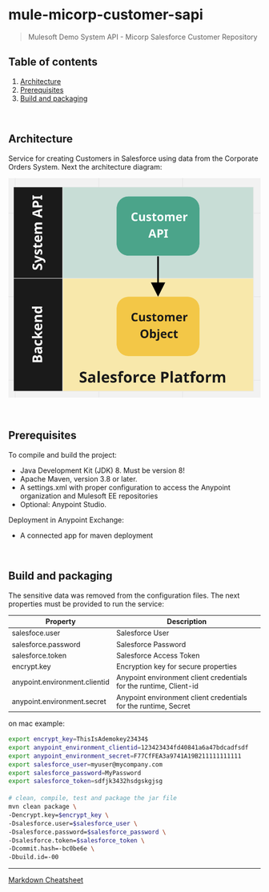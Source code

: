# mule-micorp-customer-sapi
> Mulesoft Demo System API - Micorp Salesforce Customer Repository

## Table of contents
1. [Architecture](#architecture) 
2. [Prerequisites](#prerequisites)
3. [Build and packaging](#build-and-packaging)

<br>

## Architecture

Service for creating Customers in Salesforce using data from the Corporate Orders System. Next the architecture diagram:

![architecture](./docs/architecture.png)

<br>

## Prerequisites
To compile and build the project:
* Java Development Kit (JDK) 8. Must be version 8!
* Apache Maven, version 3.8 or later.
* A settings.xml with proper configuration to access the Anypoint organization and Mulesoft EE repositories 
* Optional: Anypoint Studio.

Deployment in Anypoint Exchange:
* A connected app for maven deployment

<br>

## Build and packaging

The sensitive data was removed from the configuration files. The next
properties must be provided to run the service:

| Property    | Description |
| ----------- | ----------- |
| salesfoce.user      | Salesforce User       |
| salesforce.password | Salesforce Password |
| salesforce.token    | Salesforce Access Token |
| encrypt.key         | Encryption key for secure properties       |
| anypoint.environment.clientid | Anypoint environment client credentials for the runtime, Client-id |
| anypoint.environment.secret   | Anypoint environment client credentials for the runtime, Secret |


on mac example:
```bash
export encrypt_key=ThisIsAdemokey23434$
export anypoint_environment_clientid=123423434fd40841a6a47bdcadfsdf
export anypoint_environment_secret=F77CfFEA3a9741A19B211111111111
export salesforce_user=myuser@mycompany.com
export salesforce_password=MyPassword
export salesforce_token=sdfjk3432hsdgskgjsg

# clean, compile, test and package the jar file
mvn clean package \
-Dencrypt.key=$encrypt_key \
-Dsalesforce.user=$salesforce_user \
-Dsalesforce.password=$salesforce_password \
-Dsalesforce.token=$salesforce_token \
-Dcommit.hash=-bc0be6e \
-Dbuild.id=-00
```

---
[Markdown Cheatsheet](https://github.com/adam-p/markdown-here/wiki/Markdown-Cheatsheet)